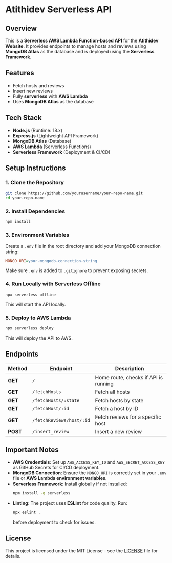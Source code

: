 # Atithidev Serverless API

## Overview
This is a **Serverless AWS Lambda Function-based API** for the **Atithidev Website**. It provides endpoints to manage hosts and reviews using **MongoDB Atlas** as the database and is deployed using the **Serverless Framework**.

## Features
- Fetch hosts and reviews
- Insert new reviews
- Fully **serverless** with **AWS Lambda**
- Uses **MongoDB Atlas** as the database

## Tech Stack
- **Node.js** (Runtime: 18.x)
- **Express.js** (Lightweight API Framework)
- **MongoDB Atlas** (Database)
- **AWS Lambda** (Serverless Functions)
- **Serverless Framework** (Deployment & CI/CD)

## Setup Instructions

### 1. Clone the Repository
```sh
git clone https://github.com/yourusername/your-repo-name.git
cd your-repo-name
```

### 2. Install Dependencies
```sh
npm install
```

### 3. Environment Variables
Create a `.env` file in the root directory and add your MongoDB connection string:

```ini
MONGO_URI=your-mongodb-connection-string
```
Make sure `.env` is added to `.gitignore` to prevent exposing secrets.

### 4. Run Locally with Serverless Offline
```sh
npx serverless offline
```
This will start the API locally.

### 5. Deploy to AWS Lambda
```sh
npx serverless deploy
```
This will deploy the API to AWS.

## Endpoints

| Method | Endpoint | Description |
|--------|----------|-------------|
| **GET** | `/` | Home route, checks if API is running |
| **GET** | `/fetchHosts` | Fetch all hosts |
| **GET** | `/fetchHosts/:state` | Fetch hosts by state |
| **GET** | `/fetchHost/:id` | Fetch a host by ID |
| **GET** | `/fetchReviews/host/:id` | Fetch reviews for a specific host |
| **POST** | `/insert_review` | Insert a new review |

## Important Notes
- **AWS Credentials**: Set up `AWS_ACCESS_KEY_ID` and `AWS_SECRET_ACCESS_KEY` as GitHub Secrets for CI/CD deployment.
- **MongoDB Connection**: Ensure the `MONGO_URI` is correctly set in your `.env` file or **AWS Lambda environment variables**.
- **Serverless Framework**: Install globally if not installed:
  ```sh
  npm install -g serverless
  ```
- **Linting**: The project uses **ESLint** for code quality. Run:
  ```sh
  npx eslint .
  ```
  before deployment to check for issues.

## License
This project is licensed under the MIT License - see the [LICENSE](LICENSE) file for details.

